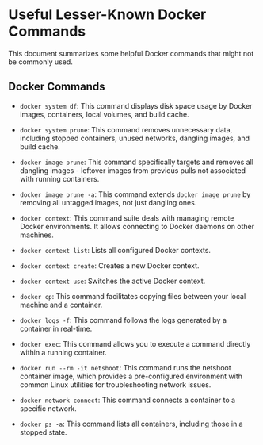 # Useful Lesser-Known Docker Commands

This document summarizes some helpful Docker commands that might not be commonly used.

## Docker Commands

- `docker system df`: This command displays disk space usage by Docker images, containers, local volumes, and build cache.

- `docker system prune`: This command removes unnecessary data, including stopped containers, unused networks, dangling images, and build cache.

- `docker image prune`: This command specifically targets and removes all dangling images - leftover images from previous pulls not associated with running containers.

- `docker image prune -a`: This command extends `docker image prune` by removing all untagged images, not just dangling ones.

- `docker context`: This command suite deals with managing remote Docker environments. It allows connecting to Docker daemons on other machines.

 - `docker context list`: Lists all configured Docker contexts.
 - `docker context create`: Creates a new Docker context.
 - `docker context use`: Switches the active Docker context.

- `docker cp`: This command facilitates copying files between your local machine and a container.

- `docker logs -f`: This command follows the logs generated by a container in real-time.

- `docker exec`: This command allows you to execute a command directly within a running container.

- `docker run --rm -it netshoot`: This command runs the netshoot container image, which provides a pre-configured environment with common Linux utilities for troubleshooting network issues.

- `docker network connect`: This command connects a container to a specific network.

- `docker ps -a`: This command lists all containers, including those in a stopped state.
